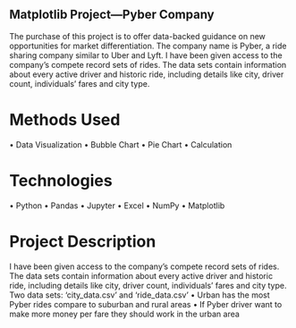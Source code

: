 ## Matplotlib Project—Pyber Company
The purchase of this project is to offer data-backed guidance on new opportunities for market differentiation.  The company name is Pyber, a ride sharing company similar to Uber and Lyft. 
I have been given access to the company’s compete record sets of rides.  The data sets contain information about every active driver and historic ride, including details like city, driver count, individuals’ fares and city type.  

# Methods Used
•	Data Visualization
•	Bubble Chart
•	Pie Chart
•	Calculation 

# Technologies
•	Python
•	Pandas
•	Jupyter
•	Excel
•	NumPy
•	Matplotlib  

# Project Description
I have been given access to the company’s compete record sets of rides.  The data sets contain information about every active driver and historic ride, including details like city, driver count, individuals’ fares and city type.  
Two data sets: ‘city_data.csv’ and ‘ride_data.csv’
•	Urban has the most Pyber rides compare to suburban and rural areas
•	If Pyber driver want to make more money per fare they should work in the urban area

